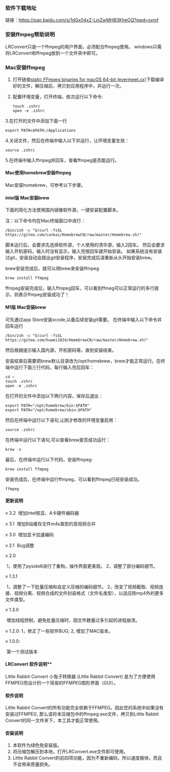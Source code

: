 ### 软件下载地址

链接：<https://pan.baidu.com/s/1dGx04xZ-LoiZwMHB3KheOQ?pwd=sxmf>

### 安装ffmpeg帮助说明

LRConvert只是一个ffmpeg的用户界面，必须配合ffmpeg使用。
windows只需将LRConvert和ffmpeg放到一个文件夹中即可。

### Mac安装ffmpeg

1. 打开链接[static FFmpeg binaries for macOS 64-bit (evermeet.cx)](https://evermeet.cx/ffmpeg/)下载编译好的文件，解压缩后，拷贝到应用程序中，并运行一次。

2. 配置环境变量，打开终端，依次运行以下命令: 

   ```
   touch .zshrc
   open -e .zshrc
   ```

3.在打开的文件中添加下面一行

```
export PATH=$PATH:/Applications
```

4.关闭文件，然后在终端中输入以下并运行，让环境变量生效：

```
source .zshrc
```

5.在终端中输入ffmpeg并回车，查看ffmpeg是否能运行。

#### Mac使用homebrew安装ffmpeg

Mac安装homebrew，可参考以下步骤。

#### intel版 Mac安装brew

下面的简化方法使用国内镜像软件源，一键安装配置脚本。

注：以下命令均在Mac终端窗口中进行：

```
/bin/zsh -c "$(curl -fsSL https://gitee.com/cunkai/HomebrewCN/raw/master/Homebrew.sh)"
```

脚本运行后，会要求先选择软件源，个人使用的清华源，输入2回车。
然后会要求输入开机密码，输入时没有显示，输入完按回车键开始安装。
如果系统没有安装过git，安装自动会跳出git安装程序，安装完成后请重新从头开始安装brew。

brew安装完成后，就可以用brew来安装ffmpeg

```
brew install ffmpeg
```

ffmpeg安装完成后，输入ffmpeg回车，可以看到ffmeg可以正常运行的多行提示，则表示ffmpeg安装成功了！

#### M1版 Mac安装brew

可先通过app Store安装xcode,以备后续安装git需要。
在终端中输入以下命令并回车运行

```
/bin/zsh -c "$(curl -fsSL https://gitee.com/huwei1024/HomebrewCN/raw/master/Homebrew.sh)"
```

然后根据提示输入国内源，开机密码等。直到安装结束。

安装结束后需要把brew默认目录改为/opt/homebrew，brew才能正常运行。在终端中运行下面三行代码，每行输入完后回车：

```
cd ~
touch .zshrc
open -e .zshrc
```

在打开的文件中添加以下两行内容，保存后退出：

```
export PATH="/opt/homebrew/bin:$PATH"
export PATH="/opt/homebrew/sbin:$PATH"
```

然后在终端中运行以下语句,让刚才修改的环境变量启用：

```
source .zshrc
```

在终端中运行以下语句,可以查看brew是否成功运行：

```
brew -v
```

最后，在终端中运行以下代码，安装ffmpeg:

```
brew install ffmpeg
```

安装完成后，在终端中运行ffmpeg，可以看到ffmpeg已经安装成功。

```
ffmpeg
```

#### 更新说明

v 3.2
​     增加Intel核显、A卡硬件编码器

v 3.1
​     增加B站缓存文件m4s类型的音视频合并

v 3.0
​     增加显卡加速编码

v 2.1
​     Bug调整

v 2.0

​    1，使用了pyside6进行了重构，操作界面更美观。
​    2，调整了部分编码细节。

v 1.3.1

​    1，调整了一下批量压缩和自定义压缩的编码细节。
​    2，改变了视频截取、视频连接、视频分离、视频合成的文件封装格式（文件名类型），以适应除mp4外的更多文件类型。

v 1.3.0

​    增加线程控制，避免批量压缩时，因文件数量过多引起的进程崩溃。

v 1.2.0:
    1，修正了一些软件BUG;
    2, 增加了MAC版本。

v 1.0.0:

​    第一个测试版本

#### LRConvert 软件说明**

Little Rabbit Convert 小兔子转换器 (Little Rabbit Convert) 是为了方便使用FFMPEG而设计的一个简易的FFMPEG图形界面（GUI）。

#### 软件说明

Little Rabbit Convert的所有功能完全依赖于FFMPEG。因此您的系统中如果没有安装过FFMPEG,
那么请将本压缩包中的ffmpeg.exe文件，拷贝到Little Rabbit Convert的同一文件夹下，本工具才能正常使用。

#### 安装说明

1. 本软件为绿色免安装版。
2. 将压缩包解压到本地，打开LRConvert.exe文件即可使用。
3. Little Rabbit Convert的前四项功能，因为不重新编码，所以速度极快，而且不会带来质量损失。
